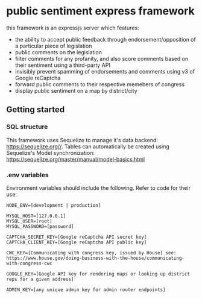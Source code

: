 # public sentiment express framework

this framework is an expressjs server which features:

* the ability to accept public feedback through endorsement/opposition of a particular piece of legislation
* public comments on the legislation
* filter comments for any profanity, and also score comments based on their sentiment using a third-party API
* invisibly prevent spamming of endorsements and comments using v3 of Google reCaptcha
* forward public comments to their respective memebers of congress
* display public sentiment on a map by district/city

## Getting started
### SQL structure
This framework uses Sequelize to manage it's data backend: https://sequelize.org//. Tables can automatically be created
using Sequelize's Model synchronization: https://sequelize.org/master/manual/model-basics.html

### .env variables
Environment variables should include the following. Refer to code for their use:
```
NODE_ENV=[development | production]

MYSQL_HOST=[127.0.0.1]
MYSQL_USER=[root]
MYSQL_PASSWORD=[password]

CAPTCHA_SECRET_KEY=[Google reCaptcha API secret key]
CAPTCHA_CLIENT_KEY=[Google reCaptcha API public key]

CWC_KEY=[Communicating with congress key, issued by House] see: https://www.house.gov/doing-business-with-the-house/communicating-with-congress-cwc

GOOGLE_KEY=[Google API key for rendering maps or looking up district reps for a given address]

ADMIN_KEY=[any unique admin key for admin router endpoints]
```
